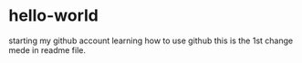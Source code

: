 # hello-world
starting my github account
learning how to use github
this is the 1st change mede in readme file.

